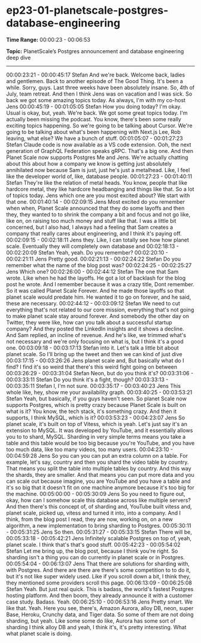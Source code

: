 # ep23-01-planetscale-postgres-database-engineering

**Time Range:** 00:00:23 - 00:06:53

**Topic:** PlanetScale’s Postgres announcement and database engineering deep dive

---

00:00:23:21 - 00:00:45:17
Stefan
And we're back. Welcome back, ladies and gentlemen. Back to another episode of The Good
Thing. It's been a while. Sorry, guys. Last three weeks have been absolutely insane. So, 4th of
July, team retreat. And then I think Jens was on vacation and I was sick. So back we got some
amazing topics today. As always, I'm with my co-host Jens
00:00:45:19 - 00:01:05:05
Stefan
How you doing today? I'm okay. Usual is okay, but, yeah. We're back. We got some great topics
today. I'm actually been missing the podcast. You know, there's been some really exciting topics
happening. So we're going to be talking about Cursor. We're going to be talking about what's
been happening with Next.js Lee, Rob leaving, what else? We have a bunch of stuff.
00:01:05:07 - 00:01:27:23
Stefan
Claude code is now available as a VS code extension. Ooh, the next generation of GraphQL
Federation speaks gRPC. That's a big one. And then Planet Scale now supports Postgres Me
and Jens. We're actually chatting about this about how a company we know is getting just
absolutely annihilated now because Sam is just, just he's just a metalhead. Like, I feel like the
developer world of, like, database people.
00:01:27:23 - 00:01:40:11
Stefan
They're like the relation of metal heads. You know, people that like hardcore metal, they like
hardcore headbanging and things like that. So a lot of topics today. Jens which one are you
most excited about? We start with that one.
00:01:40:14 - 00:02:09:15
Jens
Most excited do you remember when when, Planet Scale announced that they do some layoffs
and then they, they wanted to to shrink the company a bit and focus and not go like, like on, on
raising too much money and stuff like that. I was a little bit concerned, but I also had, I always
had a feeling that Sam creates a company that really cares about engineering, and I think it's
paying off.
00:02:09:15 - 00:02:18:11
Jens
they.
Like, I can totally see how how planet scale. Eventually they will completely own database and
00:02:18:13 - 00:02:20:09
Stefan
Yeah, yeah. Do you remember?
00:02:20:10 - 00:02:21:11
Jens
Pretty good.
00:02:21:13 - 00:02:24:22
Stefan
Do you remember what the name of the blog post was?
00:02:24:25 - 00:02:25:27
Jens
Which one?
00:02:26:00 - 00:02:44:12
Stefan
The one that Sam wrote. Like when he had the layoffs. He got a lot of backlash for the blog post
he wrote. And I remember because it was a crazy title, Dont remember. So it was called Planet
Scale Forever. And he made those layoffs so that planet scale would predate him. He wanted it
to go on forever, and he said, these are necessary.
00:02:44:12 - 00:03:09:12
Stefan
We need to cut everything that's not related to our core mission, everything that's not going to
make planet scale stay around forever. And somebody the other day on Twitter, they were like,
how can you talk about a successful startup company? And they posted the LinkedIn insights
and it shows a decline. And Sam replied, an incline of revenue. And he's like, we trimmed what's
not necessary and we're only focusing on what is, but I think it's a good one.
00:03:09:18 - 00:03:17:13
Stefan
into it.
Let's talk a little bit about planet scale. So I'll bring up the tweet and then we can kind of just dive
00:03:17:15 - 00:03:26:26
Jens
planet scale and,
But basically what do I find? I find it's so weird that there's this weird fight going on between
00:03:26:29 - 00:03:31:04
Stefan
Neon, but do you think it's?
00:03:31:06 - 00:03:33:11
Stefan
Do you think it's a fight, though?
00:03:33:13 - 00:03:35:11
Stefan
I, I'm not sure.
00:03:35:17 - 00:03:40:23
Jens
This whole like, hey, show me your availability graph.
00:03:40:25 - 00:03:53:21
Stefan
Yeah, but basically, if you guys haven't seen. So planet Scale now supports Postgres, which is
pretty crazy because Planet Scale is built on what is it? You know, the tech stack, it's something
crazy. And then it supports, I think MySQL, which is it?
00:03:53:23 - 00:04:23:07
Jens
So planet scale, it's built on top of Vitess, which is yeah. Let's just say it's an extension to
MySQL. It was developed by YouTube, and it essentially allows you to to shard, MySQL.
Sharding in very simple terms means you take a table and this table would be too big because
you're YouTube, and you have too much data, like too many videos, too many users.
00:04:23:10 - 00:04:59:28
Jens
So you can you can put an extra column on a table. For example, let's say, country and then
you shard the video table by country. That means you split the table into multiple tables by
country. And this way the shards, they are smaller. And that means you can put more data and
you can scale out because imagine, you are YouTube and you have a table and it's so big that it
doesn't fit on one machine anymore because it's too big for the machine.
00:05:00:00 - 00:05:30:09
Jens
So you need to figure out, okay, how can I somehow scale this database across like multiple
servers? And then there's this concept of, of sharding and, YouTube built vitess and, planet
scale, picked up, vitess and turned it into, into a company. And I think, from the blog post I read,
they are now, working on, on a new algorithm, a new implementation to bring sharding to
Postgres.
00:05:30:11 - 00:05:31:25
Jens
So then.
00:05:31:27 - 00:05:33:15
Stefan
There will be,
00:05:33:18 - 00:05:42:21
Jens
Infinitely scalable Postgres on top of, yeah, planet scale. I think that's that's good stuff.
00:05:42:23 - 00:05:54:02
Stefan
Let me bring up, the blog post, because I think you're right. So sharding isn't a thing you can do
currently in planet scale or in Postgres.
00:05:54:04 - 00:06:13:07
Jens
That there are solutions for sharding with, with Postgres. And there are there are there's some
competition to to do it, but it's not like super widely used. Like if you scroll down a bit, I think
they, they mentioned some providers scroll this page.
00:06:13:09 - 00:06:25:08
Stefan
Yeah. But just real quick. This is badass, the world's fastest Postgres hosting platform. And then
boom, they already announce it with a customer case study. Badass. Yeah.
00:06:25:10 - 00:06:53:16
Jens
Pretty smart. We like that. Yeah. Here you see, there's, Amazon Aurora, alloy DB, neon, super
Base, Heroku, Crunchy data, and Tiger data. So some of them are not doing sharding, but yeah.
Like some some do like, Aurora has some sort of sharding I think alloy DB and yeah, I think it's,
it's pretty interesting. What what planet scale is doing.